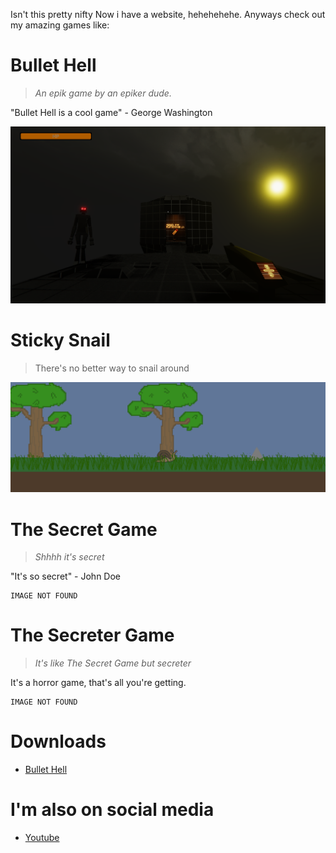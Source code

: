 Isn't this pretty nifty
Now i have a website, hehehehehe.
Anyways check out my amazing games like:
# Bullet Hell
> *An epik game by an epiker dude.*

"Bullet Hell is a cool game" - George Washington

![Nome Chillin](./Screenshot2.png)

# Sticky Snail
> There's no better way to snail around

![Snail Runnin](./Screenshot3.png)

# The Secret Game
> *Shhhh it's secret*

"It's so secret" - John Doe

```
IMAGE NOT FOUND
```

# The Secreter Game
> *It's like The Secret Game but secreter*

It's a horror game, that's all you're getting.

```
IMAGE NOT FOUND
```

# Downloads
* [Bullet Hell](https://github.com/ASnailman777/SnailLand/releases/download/BulletHell/Bullet.Hell.Launcher.zip)

# I'm also on social media

* [Youtube](https://www.youtube.com/channel/UCE6gzWZaLhG1PglvFILDT8Q)
